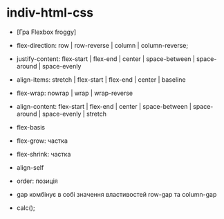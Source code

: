 # indiv-html-css

- [Гра Flexbox froggy]
- flex-direction: row | row-reverse | column | column-reverse;
- justify-content: flex-start | flex-end | center | space-between | space-around | space-evenly
- align-items: stretch | flex-start | flex-end | center | baseline
- flex-wrap: nowrap | wrap | wrap-reverse
- align-content: flex-start | flex-end | center | space-between | space-around | space-evenly | stretch



- flex-basis​ 
-  flex-grow: частка
- flex-shrink: частка
- align-self
- order: позиція
- gap комбінує в собі значення властивостей row-gap та column-gap
- calc();